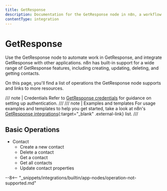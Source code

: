 ```yaml
---
title: GetResponse
description: Documentation for the GetResponse node in n8n, a workflow automation platform. Includes details of operations and configuration, and links to examples and credentials information.
contentType: integration
---
```


# GetResponse

Use the GetResponse node to automate work in GetResponse, and integrate GetResponse with other applications. n8n has built-in support for a wide range of GetResponse features, including creating, updating, deleting, and getting contacts. 

On this page, you'll find a list of operations the GetResponse node supports and links to more resources.

/// note | Credentials
Refer to [GetResponse credentials](/integrations/builtin/credentials/getresponse/) for guidance on setting up authentication. 
///
/// note | Examples and templates
For usage examples and templates to help you get started, take a look at n8n's [GetResponse integrations](https://n8n.io/integrations/getresponse/){:target="_blank" .external-link} list.
///


## Basic Operations

* Contact
    * Create a new contact
    * Delete a contact
    * Get a contact
    * Get all contacts
    * Update contact properties


--8<-- "_snippets/integrations/builtin/app-nodes/operation-not-supported.md"

